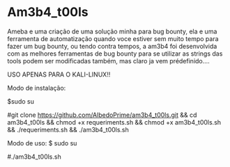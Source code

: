 # Am3b4_t00ls

Ameba e uma criação de uma solução minha para bug bounty, ela e uma ferramenta de automatização quando voce estiver sem muito tempo para fazer um bug bounty, ou tendo contra tempos, a am3b4 foi desenvolvida com as melhores ferramentas de bug bounty para se utilizar as strings das tools podem ser modificadas também, mas claro ja vem prédefinido....

USO APENAS PARA O KALI-LINUX!!

Modo de instalação:

$sudo su

#git clone https://github.com/AlbedoPrime/am3b4_t00ls.git && cd am3b4_t00ls && chmod +x requeriments.sh && chmod +x am3b4_t00ls.sh && ./requeriments.sh && ./am3b4_t00ls.sh

Modo de uso: $ sudo su

#./am3b4_t00ls.sh

